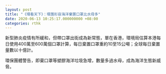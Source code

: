 ```yaml
---
layout: post
title: "《環看天下》：環團形容海洋棄置口罩比水母多"
date: 2020-06-13 10:25:17.000000000 +08:00
categories: rthk
---
```


新型肺炎疫情有所緩和，但帶口罩出街成為新常態，單在香港，環境局估算本港每日使用400萬至600萬個口罩計算，每日棄置口罩重約10至15公噸；全球每日棄置量數以十億計。

環保團體警告，即棄口罩等塑膠海洋垃圾急增，數量多過水母，成為海洋生態新威脅。
